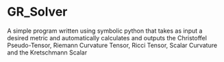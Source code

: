 # GR_Solver
A simple program written using symbolic python that takes as input a desired metric and automatically calculates and outputs the Christoffel Pseudo-Tensor, Riemann Curvature Tensor, Ricci Tensor, Scalar Curvature and the Kretschmann Scalar
